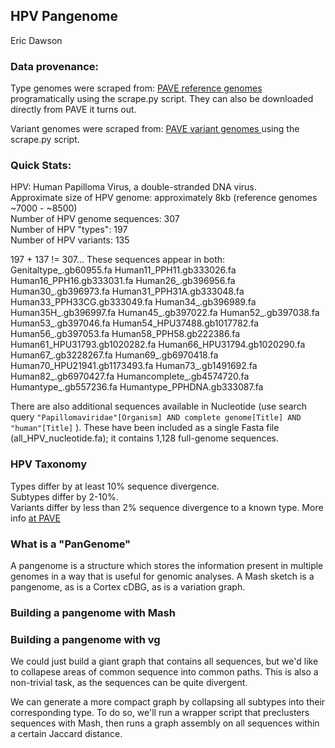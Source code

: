 HPV Pangenome
------------
Eric Dawson

### Data provenance:
Type genomes were scraped from: [PAVE reference genomes](https://pave.niaid.nih.gov/#explore/reference_genomes/human_genomes) programatically using the scrape.py script.
They can also be downloaded directly from PAVE it turns out.

Variant genomes were scraped from: [PAVE variant genomes ](https://pave.niaid.nih.gov/#explore/variants/variant_genomes) using the scrape.py script.

### Quick Stats:
HPV: Human Papilloma Virus, a double-stranded DNA virus.  
Approximate size of HPV genome: approximately 8kb (reference genomes ~7000 - ~8500)  
Number of HPV genome sequences: 307  
Number of HPV "types": 197  
Number of HPV variants: 135  

197 + 137 != 307...
These sequences appear in both:  
        Genitaltype_.gb60955.fa
        Human11_PPH11.gb333026.fa
        Human16_PPH16.gb333031.fa
        Human26_.gb396956.fa
        Human30_.gb396973.fa
        Human31_PPH31A.gb333048.fa
        Human33_PPH33CG.gb333049.fa
        Human34_.gb396989.fa
        Human35H_.gb396997.fa
        Human45_.gb397022.fa
        Human52_.gb397038.fa
        Human53_.gb397046.fa
        Human54_HPU37488.gb1017782.fa
        Human56_.gb397053.fa
        Human58_PPH58.gb222386.fa
        Human61_HPU31793.gb1020282.fa
        Human66_HPU31794.gb1020290.fa
        Human67_.gb3228267.fa
        Human69_.gb6970418.fa
        Human70_HPU21941.gb1173493.fa
        Human73_.gb1491692.fa
        Human82_.gb6970427.fa
        Humancomplete_.gb4574720.fa
        Humantype_.gb557236.fa
        Humantype_PPHDNA.gb333087.fa


There are also additional sequences available in Nucleotide (use search query `"Papillomaviridae"[Organism] AND complete genome[Title] AND "human"[Title]` ).
These have been included as a single Fasta file (all_HPV_nucleotide.fa); it contains 1,128 full-genome sequences.

### HPV Taxonomy
Types differ by at least 10% sequence divergence.  
Subtypes differ by 2-10%.  
Variants differ by less than 2% sequence divergence to a known type.
More info [at PAVE](https://pave.niaid.nih.gov/#explore/taxonomy/taxonomy_concept)

### What is a "PanGenome"
A pangenome is a structure which stores the information present in multiple genomes
in a way that is useful for genomic analyses. A Mash sketch is a pangenome,
as is a Cortex cDBG, as is a variation graph.

### Building a pangenome with Mash

### Building a pangenome with vg
We could just build a giant graph that contains all sequences, but we'd like to collapese areas of common sequence into common paths.
This is also a non-trivial task, as the sequences can be quite divergent.

We can generate a more compact graph  by collapsing all subtypes into their corresponding type. To do so, we'll run a wrapper script
that preclusters sequences with Mash, then runs a graph assembly on all sequences within a certain Jaccard distance.
